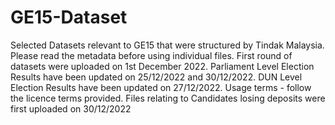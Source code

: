 # GE15-Dataset

Selected Datasets relevant to GE15 that were structured by Tindak Malaysia. Please read the metadata before using individual files. First round of datasets were uploaded on 1st December 2022. Parliament Level Election Results have been updated on 25/12/2022 and 30/12/2022. DUN Level Election Results have been updated on 27/12/2022. Usage terms - follow the licence terms provided. Files relating to Candidates losing deposits were first uploaded on 30/12/2022
